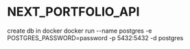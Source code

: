 # NEXT_PORTFOLIO_API


create db in docker 
docker run --name postgres -e POSTGRES_PASSWORD=password -p 5432:5432  -d postgres
